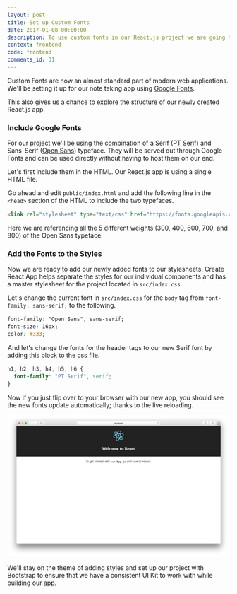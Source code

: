 ```yaml
---
layout: post
title: Set up Custom Fonts
date: 2017-01-08 00:00:00
description: To use custom fonts in our React.js project we are going to use Google Fonts and include it in our public/index.html.
context: frontend
code: frontend
comments_id: 31
---
```


Custom Fonts are now an almost standard part of modern web applications. We'll be setting it up for our note taking app using [Google Fonts](https://fonts.google.com).

This also gives us a chance to explore the structure of our newly created React.js app.

### Include Google Fonts

For our project we'll be using the combination of a Serif ([PT Serif](https://fonts.google.com/specimen/PT+Serif)) and Sans-Serif ([Open Sans](https://fonts.google.com/specimen/Open+Sans)) typeface. They will be served out through Google Fonts and can be used directly without having to host them on our end.

Let's first include them in the HTML. Our React.js app is using a single HTML file.

<img class="code-marker" src="/assets/s.png" />Go ahead and edit `public/index.html` and add the following line in the `<head>` section of the HTML to include the two typefaces.

``` html
<link rel="stylesheet" type="text/css" href="https://fonts.googleapis.com/css?family=PT+Serif|Open+Sans:300,400,600,700,800">
```

Here we are referencing all the 5 different weights (300, 400, 600, 700, and 800) of the Open Sans typeface.

### Add the Fonts to the Styles

Now we are ready to add our newly added fonts to our stylesheets. Create React App helps separate the styles for our individual components and has a master stylesheet for the project located in `src/index.css`.

<img class="code-marker" src="/assets/s.png" />Let's change the current font in `src/index.css` for the `body` tag from `font-family: sans-serif;` to the following.

``` css
font-family: "Open Sans", sans-serif;
font-size: 16px;
color: #333;
```

<img class="code-marker" src="/assets/s.png" />And let's change the fonts for the header tags to our new Serif font by adding this block to the css file.

``` css
h1, h2, h3, h4, h5, h6 {
  font-family: "PT Serif", serif;
}
```

Now if you just flip over to your browser with our new app, you should see the new fonts update automatically; thanks to the live reloading.

![Custom fonts updated screenshot](/assets/custom-fonts-updated.png)

We'll stay on the theme of adding styles and set up our project with Bootstrap to ensure that we have a consistent UI Kit to work with while building our app.
